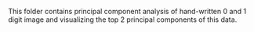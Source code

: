 This folder contains principal component analysis of hand-written 0 and 1 digit image and visualizing the top 2 principal components of this data.
